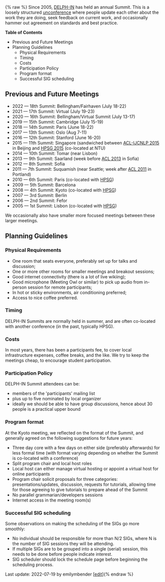 {% raw %}
Since 2005, [DELPH-IN](http://wwww.delph-in.net) has held an annual
Summit. This is a loosely structured
[unconference](http://en.wikipedia.org/wiki/Unconference) where people
update each other about the work they are doing, seek feedback on
current work, and occasionally hammer out agreement on standards and
best practice.

<!-- markdown-toc start - Don't edit this section. Run M-x markdown-toc-refresh-toc -->

**Table of Contents**

- Previous and Future Meetings
- Planning Guidelines
  - Physical Requirements
  - Timing
  - Costs
  - Participation Policy
  - Program format
  - Successful SIG scheduling

<!-- markdown-toc end -->


## Previous and Future Meetings

- 2022 — 18th Summit: Bellingham/Fairhaven (July 18-22)
- 2021 — 17th Summit: Virtual (July 19-23)
- 2020 — 16th Summit: Bellingham/Virtual Summit (July 13-17)
- 2019 — 15th Summit: Cambridge (July 15-19)
- 2018 — 14th Summit: Paris (June 18-22)
- 2017 — 13th Summit: Oslo (Aug 7-11)
- 2016 — 12th Summit: Stanford (June 16-20)
- 2015 — 11th Summit: Singapore (sandwiched between [ACL-IJCNLP 2015](http://acl2015.org/) in Beijing and [HPSG 2015](http://compling.hss.ntu.edu.sg/events/2015-hpsg/) (co-located at NTU)
- 2014 — 10th Summit: Tomar (near Lisbon)
- 2013 — 9th Summit: Saarland (week before [ACL 2013](http://acl2013.org/site/) in Sofia)
- 2012 — 8th Summit: Sofia
- 2011 — 7th Summit: Suquamish (near Seattle; week after [ACL 2011](http://www.acl2011.org/) in Portland)
- 2010 — 6th Summit: Paris (co-located with [HPSG](http://hpsg2010.linguist.univ-paris-diderot.fr/))
- 2009 — 5th Summit: Barcelona
- 2008 — 4th Summit: Kyoto (co-located with [HPSG](http://www.essex.ac.uk/linguistics/external/HPSG/Conferences/hpsg-2008/))
- 2007 — 3rd Summit: Berlin
- 2006 — 2nd Summit: Fefor
- 2005 — 1st Summit: Lisbon (co-located with [HPSG](http://csli-publications.stanford.edu/HPSG/6/toc.shtml))

We occasionally also have smaller more focused meetings between these
larger meetings.

## Planning Guidelines

### Physical Requirements

- One room that seats everyone, preferably set up for talks and
discussion;
- One or more other rooms for smaller meetings and breakout sessions;
- Good internet connectivity (there is a lot of live wikiing);
- Good microphone (Meeting Owl or similar) to pick up audio from in-person session for remote participants;
- In hot or sticky environments, air conditioning preferred;
- Access to nice coffee preferred.

### Timing

DELPH-IN Summits are normally held in summer, and are often co-located
with another conference (in the past, typically HPSG).

### Costs

In most years, there has been a participants fee, to cover local
infrastructure expenses, coffee breaks, and the like. We try to keep the
meetings cheap, to encourage student participation.

### Participation Policy

DELPH-IN Summit attendees can be:

- members of the 'participants' mailing list
- plus up to five nominated by local organizer
- ideally we should be able to have group discussions, hence about 30
people is a practical upper bound

### Program format

At the Kyoto meeting, we reflected on the format of the Summit, and
generally agreed on the following suggestions for future years:

- Three day core with a few days on either side (preferably
afterwards) for less formal time (with format varying depending on
whether the Summit is co-located with a conference)
- Split program chair and local host roles
- Local host can either manage virtual hosting or appoint a virtual
host for online participants
- Program chair solicit proposals for three categories:
presentations/updates, discussion, requests for tutorials, allowing
time for those agreeing to give tutorials to prepare ahead of the
Summit
- No parallel grammarian/developers sessions
- Internet access in the meeting room(s)

### Successful SIG scheduling

Some observations on making the scheduling of the SIGs go more smoothly:

- No individual should be responsible for more than N/2 SIGs, where N
is the number of SIG sessions they will be attending.
- If multiple SIGs are to be grouped into a single (serial) session,
this needs to be done before people indicate interest.
- SIG scheduler should lock the schedule page before beginning the
scheduling process.

Last update: 2022-07-19 by emilymbender [[edit](https://github.com/delph-in/docs/wiki/SummitTop/_edit)]{% endraw %}